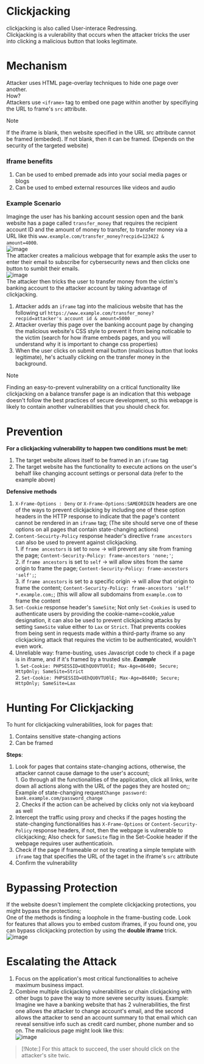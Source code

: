 # Clickjacking 
clickjacking is also called User-interace Redressing.</br>
Clickjacking is a vulerability that occurs when the attacker tricks the user into clicking a malicious button that looks legitimate.</br>

# Mechanism
Attacker uses HTML page-overlay techniques to hide one page over another.</br> How?</br>
Attackers use `<iframe>` tag to embed one page within another by specifiying the URL to frame's `src` attribute. 
>[!NOTE]
>If the iframe is blank, then website specified in the URL src attribute cannot be framed (embeded).
>If not blank, then it can be framed. (Depends on the security of the targeted website)

### Iframe benefits
1. Can be used to embed premade ads into your social media pages or blogs
2. Can be used to embed external resources like videos and audio

### Example Scenario
Imaginge the user has his banking account session open and the bank website has a page called `transfer_money` that requires the recipient account ID and the amount of money to transfer, to transfer money via a URL like this `www.example.com/transfer_money?recpid=123422 & amount=4000`.</br>![image](https://github.com/user-attachments/assets/ef1a761a-4347-49d1-8ee4-b4f8c45ae6b7) </br>
 The attacker creates a malicious webpage that for example asks the user to enter their email to subscribe for cybersecurity news and then clicks one button to sumbit their emails.</br>![image](https://github.com/user-attachments/assets/481fcdf8-011a-4619-80e9-078f292add39)</br>
The attacker then tricks the user to transfer money from the victim's banking account to the attacker account by taking advantage of clickjacking.</br>
1. Attacker adds an `iframe` tag into the malicious website that has the following url `https://www.example.com/transfer_money?recpid=attacker's account id & amount=5000`
2. Attacker overlay this page over the banking account page by changing the malicious website's CSS style to prevent it from being noticable to the victim (search for how iframe embeds pages, and you will understand why it is important to change css properties)
3. When the user clicks on submit email button (malicious button that looks legitimate), he's actually clicking on the transfer money in the background.
>[!Note]
>Finding an easy-to-prevent vulnerability on a critical functionality like clickjacking on a balance transfer page is an indication that this webpage doesn't follow the best practices of secure development, so this webapge is likely to contain another vulnerabilities that you should check for.

# Prevention
**For a clickjacking vulnerability to happen two conditions must be met:**
1. The target website allows itself to be framed in an `iframe` tag
2. The target website has the functionality to execute actions on the user's behalf like changing account settings or personal data (refer to the example above)

**Defensive methods**
1. `X-Frame-Options : Deny` or `X-Frame-Options:SAMEORIGIN` headers are one of the ways to prevent clickjacking by including one of these option headers in the HTTP response to indicate that the page's content cannot be rendered in an `iframe` tag; (The site should serve one of these options on all pages that contain state-changing actions)  
2.  `Content-Secuirty-Policy` response header's directive `frame ancestors` can also be used to prevent against clickjacking.</br>
</t></t>1. if `frame ancestors` is set to `none` -> will prevent any site from framing the page; `Content-Security-Policy: frame-ancestors 'none;'`;</br>
</t></t>2. if `frame ancestors` is set to `self` -> will allow sites from the same origin to frame the page; `Content-Security-Policy: frame-ancestors 'self';`;</br>
</t></t>3. if `frame ancestors` is set to a specific origin  -> will allow that origin to frame the content; `Content-Security-Policy: frame-ancestors 'self' *.example.com;`; (this will allow all subdomains from `example.com` to frame the content</br>
3. `Set-Cookie` response header's `SameSite`; Not only `Set-Cookies` is used to authenticate users by providing the cookie-name=cookie_value designation, it can also be used to prevent clickjacking attacks by setting `SameSite` value either to `Lax` or `Strict`. That prevents cookies from being sent in requests made within a third-party iframe so any clickjacking attack that requires the victim to be authenticated, wouldn't even work.</br>
4. Unreliable way: frame-busting, uses Javascript code to check if a page is in iframe, and if it's framed by a trusted site. 
***Example***</br>
</t></t>1. `Set-Cookie: PHPSESSID=UEhQU0VTU0lE; Max-Age=86400; Secure; HttpOnly; SameSite=Strict` </br>
</t></t>2. `Set-Cookie: PHPSESSID=UEhQU0VTU0lE; Max-Age=86400; Secure; HttpOnly; SameSite=Lax`</br>
# Hunting For Clickjacking
To hunt for clickjacking vulnerabilities, look for pages that:
1. Contains sensitive state-changing actions
2. Can be framed

**Steps**:
1. Look for pages that contains state-changing actions, otherwise, the attacker cannot cause damage to the user's account;</br>
</t></t> 1. Go through all the functionalities of the application, click all links, write down all actions along with the URL of the pages they are hosted on;; Example of state-changing request`Change password: bank.example.com/password_change`</br>
</t></t> 2. Checks if the action can be acheived by clicks only not via keyboard as well
2. Intercept the traffic using proxy and checks if the pages hosting the state-changing functionalities has `X-Frame-Options` or `Content-Security-Policy` response headers, if not, then the webpage is vulnerable to clickjacking; Also check for `SameSite` flag in the Set-Cookie header if the webpage requires user authenticatioin.
3. Check if the page if frameable or not by creating a simple template with `iframe` tag that specifies the URL of the taget in the iframe's `src` attribute
4. Confirm the vulnerability
# Bypassing Protection
If the website doesn't implement the complete clickjacking protections, you might bypass the protections; </br>
One of the methods is finding a loophole in the frame-busting code. Look for features that allows you to embed custom iframes, if you found one, you can bypass clickjacking protection by using the **double iframe** trick.</br>  ![image](https://github.com/user-attachments/assets/b5ba308e-0db6-43c4-8bad-e59787116360)</br>
# Escalating the Attack
1. Focus on the application's most critical functionalities to acheive maximum business impact. 
2. Combine multiple clickjacking vulnerabilities or chain clickjacking with other bugs to pave the way to more severe security issues.
   Example: Imagine we have a banking website that has 2 vulnerabilities, the first one allows the attacker to change account's email, and the second allows the attacker to send an account summary to that email which can reveal sensitive info such as credit card number, phone number and so on. The malicious page might look like this: </br>![image](https://github.com/user-attachments/assets/e030a849-a855-4d5c-b83c-0c17675aa249)</br>
>[!Note:]
>For this attack to succeed, the user should click on the attacker's site twic.

